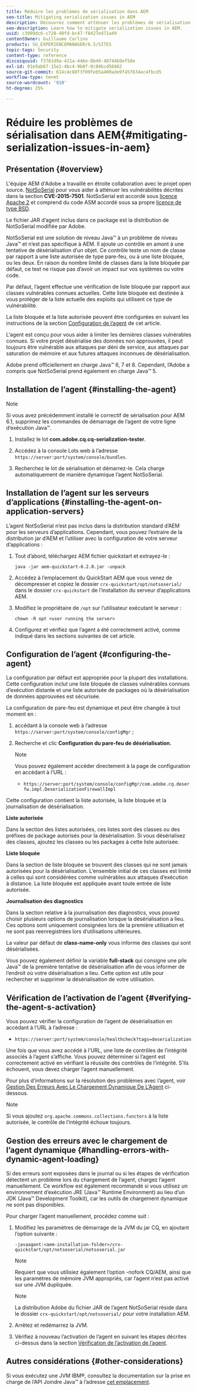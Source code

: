 ```yaml
---
title: Réduire les problèmes de sérialisation dans AEM
seo-title: Mitigating serialization issues in AEM
description: Découvrez comment atténuer les problèmes de sérialisation dans AEM.
seo-description: Learn how to mitigate serialization issues in AEM.
uuid: c3989dc6-c728-40fd-bc47-f8427ed71a49
contentOwner: Guillaume Carlino
products: SG_EXPERIENCEMANAGER/6.5/SITES
topic-tags: Security
content-type: reference
discoiquuid: f3781d9a-421a-446e-8b49-40744b9ef58e
exl-id: 01e9ab67-15e2-4bc4-9b8f-0c84bcd56862
source-git-commit: 614c4c88f3f09feb5a400ade9f45f634ac4fbcd5
workflow-type: tm+mt
source-wordcount: '910'
ht-degree: 25%

---
```


# Réduire les problèmes de sérialisation dans AEM{#mitigating-serialization-issues-in-aem}

## Présentation {#overview}

L&#39;équipe AEM d&#39;Adobe a travaillé en étroite collaboration avec le projet open source. [NotSoSerial](https://github.com/kantega/notsoserial) pour vous aider à atténuer les vulnérabilités décrites dans la section **CVE-2015-7501**. NotSoSerial est accordé sous [licence Apache 2](https://www.apache.org/licenses/LICENSE-2.0) et comprend du code ASM accordé sous sa propre [licence de type BSD](https://asm.ow2.io/).

Le fichier JAR d’agent inclus dans ce package est la distribution de NotSoSerial modifiée par Adobe.

NotSoSerial est une solution de niveau Java™ à un problème de niveau Java™ et n’est pas spécifique à AEM. Il ajoute un contrôle en amont à une tentative de désérialisation d’un objet. Ce contrôle teste un nom de classe par rapport à une liste autorisée de type pare-feu, ou à une liste bloquée, ou les deux. En raison du nombre limité de classes dans la liste bloquée par défaut, ce test ne risque pas d’avoir un impact sur vos systèmes ou votre code.

Par défaut, l’agent effectue une vérification de liste bloquée par rapport aux classes vulnérables connues actuelles. Cette liste bloquée est destinée à vous protéger de la liste actuelle des exploits qui utilisent ce type de vulnérabilité.

La liste bloquée et la liste autorisée peuvent être configurées en suivant les instructions de la section [Configuration de l’agent](/help/sites-administering/mitigating-serialization-issues.md#configuring-the-agent) de cet article.

L’agent est conçu pour vous aider à limiter les dernières classes vulnérables connues. Si votre projet désérialise des données non approuvées, il peut toujours être vulnérable aux attaques par déni de service, aux attaques par saturation de mémoire et aux futures attaques inconnues de désérialisation.

Adobe prend officiellement en charge Java™ 6, 7 et 8. Cependant, l’Adobe a compris que NotSoSerial prend également en charge Java™ 5.

## Installation de l’agent {#installing-the-agent}

>[!NOTE]
>
>Si vous avez précédemment installé le correctif de sérialisation pour AEM 6.1, supprimez les commandes de démarrage de l’agent de votre ligne d’exécution Java™.

1. Installez le lot **com.adobe.cq.cq-serialization-tester**.

1. Accédez à la console Lots web à l’adresse `https://server:port/system/console/bundles`.
1. Recherchez le lot de sérialisation et démarrez-le. Cela charge automatiquement de manière dynamique l’agent NotSoSerial.

## Installation de l’agent sur les serveurs d’applications {#installing-the-agent-on-application-servers}

L’agent NotSoSerial n’est pas inclus dans la distribution standard d’AEM pour les serveurs d’applications. Cependant, vous pouvez l’extraire de la distribution jar d’AEM et l’utiliser avec la configuration de votre serveur d’applications :

1. Tout d’abord, téléchargez AEM fichier quickstart et extrayez-le :

   ```shell
   java -jar aem-quickstart-6.2.0.jar -unpack
   ```

1. Accédez à l’emplacement du QuickStart AEM que vous venez de décompresser et copiez le dossier `crx-quickstart/opt/notsoserial/` dans le dossier `crx-quickstart` de l’installation du serveur d’applications AEM.

1. Modifiez le propriétaire de `/opt` sur l’utilisateur exécutant le serveur :

   ```shell
   chown -R opt <user running the server>
   ```

1. Configurez et vérifiez que l’agent a été correctement activé, comme indiqué dans les sections suivantes de cet article.

## Configuration de l’agent {#configuring-the-agent}

La configuration par défaut est appropriée pour la plupart des installations. Cette configuration inclut une liste bloquée de classes vulnérables connues d’exécution distante et une liste autorisée de packages où la désérialisation de données approuvées est sécurisée.

La configuration de pare-feu est dynamique et peut être changée à tout moment en :

1. accédant à la console web à l’adresse `https://server:port/system/console/configMgr` ;
1. Recherche et clic **Configuration du pare-feu de désérialisation.**

   >[!NOTE]
   Vous pouvez également accéder directement à la page de configuration en accédant à l’URL :
   * `https://server:port/system/console/configMgr/com.adobe.cq.deserfw.impl.DeserializationFirewallImpl`


Cette configuration contient la liste autorisée, la liste bloquée et la journalisation de désérialisation.

**Liste autorisée**

Dans la section des listes autorisées, ces listes sont des classes ou des préfixes de package autorisés pour la désérialisation. Si vous désérialisez des classes, ajoutez les classes ou les packages à cette liste autorisée.

**Liste bloquée**

Dans la section de liste bloquée se trouvent des classes qui ne sont jamais autorisées pour la désérialisation. L’ensemble initial de ces classes est limité à celles qui sont considérées comme vulnérables aux attaques d’exécution à distance. La liste bloquée est appliquée avant toute entrée de liste autorisée.

**Journalisation des diagnostics**

Dans la section relative à la journalisation des diagnostics, vous pouvez choisir plusieurs options de journalisation lorsque la désérialisation a lieu. Ces options sont uniquement consignées lors de la première utilisation et ne sont pas reenregistrées lors d’utilisations ultérieures.

La valeur par défaut de **class-name-only** vous informe des classes qui sont désérialisées.

Vous pouvez également définir la variable **full-stack** qui consigne une pile Java™ de la première tentative de désérialisation afin de vous informer de l’endroit où votre désérialisation a lieu. Cette option est utile pour rechercher et supprimer la désérialisation de votre utilisation.

## Vérification de l’activation de l’agent {#verifying-the-agent-s-activation}

Vous pouvez vérifier la configuration de l’agent de désérialisation en accédant à l’URL à l’adresse :

* `https://server:port/system/console/healthcheck?tags=deserialization`

Une fois que vous avez accédé à l’URL, une liste de contrôles de l’intégrité associés à l’agent s’affiche. Vous pouvez déterminer si l’agent est correctement activé en vérifiant la réussite des contrôles de l’intégrité. S’ils échouent, vous devez charger l’agent manuellement.

Pour plus d’informations sur la résolution des problèmes avec l’agent, voir [Gestion Des Erreurs Avec Le Chargement Dynamique De L’Agent](#handling-errors-with-dynamic-agent-loading) ci-dessous.

>[!NOTE]
Si vous ajoutez `org.apache.commons.collections.functors` à la liste autorisée, le contrôle de l’intégrité échoue toujours.

## Gestion des erreurs avec le chargement de l’agent dynamique {#handling-errors-with-dynamic-agent-loading}

Si des erreurs sont exposées dans le journal ou si les étapes de vérification détectent un problème lors du chargement de l’agent, chargez l’agent manuellement. Ce workflow est également recommandé si vous utilisez un environnement d’exécution JRE (Java™ Runtime Environment) au lieu d’un JDK (Java™ Development Toolkit), car les outils de chargement dynamique ne sont pas disponibles.

Pour charger l’agent manuellement, procédez comme suit :

1. Modifiez les paramètres de démarrage de la JVM du jar CQ, en ajoutant l’option suivante :

   ```shell
   -javaagent:<aem-installation-folder>/crx-quickstart/opt/notsoserial/notsoserial.jar
   ```

   >[!NOTE]
   Requiert que vous utilisiez également l’option -nofork CQ/AEM, ainsi que les paramètres de mémoire JVM appropriés, car l’agent n’est pas activé sur une JVM dupliquée.

   >[!NOTE]
   La distribution Adobe du fichier JAR de l’agent NotSoSerial réside dans le dossier `crx-quickstart/opt/notsoserial/` pour votre installation AEM.

1. Arrêtez et redémarrez la JVM.

1. Vérifiez à nouveau l’activation de l’agent en suivant les étapes décrites ci-dessus dans la section [Vérification de l’activation de l’agent](/help/sites-administering/mitigating-serialization-issues.md#verifying-the-agent-s-activation).

## Autres considérations {#other-considerations}

Si vous exécutez une JVM IBM®, consultez la documentation sur la prise en charge de l’API Joindre Java™ à l’adresse [cet emplacement](https://www.ibm.com/docs/en/sdk-java-technology/8?topic=documentation-java-attach-api).
